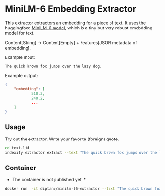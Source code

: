 # MiniLM-6 Embedding Extractor

This extractor extractors an embedding for a piece of text.
It uses the huggingface [MiniLM-6 model](https://huggingface.co/sentence-transformers/all-MiniLM-L6-v2), which is a tiny but very robust emebdding model for text.

Content[String] -> Content[Empty] + Features[JSON metadata of embedding].

Example input:

```text
The quick brown fox jumps over the lazy dog.
```

Example output:

```json
{
    "embedding": [
            510.3,
            240.2,
            ...
    ]
}
```

## Usage

Try out the extractor. Write your favorite (foreign) quote.

```bash
cd text-lid
indexify extractor extract --text "The quick brown fox jumps over the lazy dog."
```

## Container

* The container is not published yet. *

```bash
docker run  -it diptanu/minilm-l6-extractor --text "The quick brown fox jumps over the lazy dog."
```
